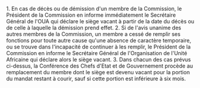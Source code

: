 1\. En cas de décès ou de démission d'un membre de la Commission, le
Président de la Commission en informe immédiatement le Secrétaire
Général de l'OUA qui déclare le siège vacant à partir de la date du
décès ou de celle à laquelle la démission prend effet.
2\. Si de l'avis unanime des autres membres de la Commission, un
membre a cessé de remplir ses fonctions pour toute autre cause qu'une
absence de caractère temporaire, ou se trouve dans l'incapacité de
continuer à les remplir, le Président de la Commission en informe le
Secrétaire Général de l'Organisation de l'Unité Africaine qui déclare
alors le siège vacant.
3\. Dans chacun des cas prévus ci-dessus, la Conférence des Chefs
d'Etat et de Gouvernement procède au remplacement du membre dont le
siège est devenu vacant pour la portion du mandat restant à courir,
sauf si cette portion est inférieure à six mois.